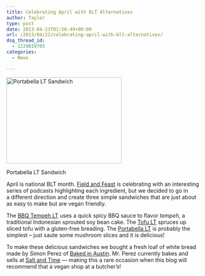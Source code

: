 ```yaml
---
title: Celebrating April with BLT Alternatives
author: Taylor
type: post
date: 2013-04-23T01:56:49+00:00
url: /2013/04/22/celebrating-april-with-blt-alternatives/
dsq_thread_id:
  - 1229819703
categories:
  - News

---
```

<div id="attachment_3159" style="width: 310px" class="wp-caption alignright">
  <a href="{{% mediaroot %}}uploads/2013/04/P4183375.jpg" rel="lightbox[3122]"><img class="size-medium wp-image-3159" alt="Portabella LT Sandwich" src="{{% mediaroot %}}uploads/2013/04/P4183375-300x225.jpg" width="300" height="225" srcset="{{% mediaroot %}}uploads/2013/04/P4183375-300x225.jpg 300w, {{% mediaroot %}}uploads/2013/04/P4183375.jpg 800w" sizes="(max-width: 300px) 100vw, 300px" /></a>
  
  <p class="wp-caption-text">
    Portabella LT Sandwich
  </p>
</div>

April is national BLT month. [Field and Feast][1] is celebrating with an interesting series of podcasts highlighting each ingredient, but we decided to go in a different direction and create three simple sandwiches that are just about as easy to make but are vegan friendly.

The [BBQ Tempeh LT][2] uses a quick spicy BBQ sauce to flavor _tempeh,_ a traditional Indonesian sprouted soy bean cake. The [Tofu LT][3] spruces up sliced tofu with a gluten-free breading. The [Portabella LT][4] is probably the simplest &#8211; just saute some mushroom slices and it is delicious!

To make these delicious sandwiches we bought a fresh loaf of white bread made by Simon Perez of <a href="https://www.facebook.com/BakedInAustin" target="_blank">Baked in Austi</a><a href="https://www.facebook.com/BakedInAustin" target="_blank">n</a>. Mr. Perez currently bakes and sells at <a href="http://www.saltandtime.com/" target="_blank">Salt and Time</a> &#8212; making this a rare occasion when this blog will recommend that a vegan shop at a butcher&#8217;s!

&nbsp;

 [1]: http://www.fieldandfeast.com/?s=BLT+Month
 [2]: http://kitchen.coseppi.com/2013/04/18/bbq-tempeh-lt-sandwich/ "BBQ Tempeh LT Sandwich"
 [3]: http://kitchen.coseppi.com/2013/04/18/tofu-lt-sandwich/ "Tofu LT Sandwich"
 [4]: http://kitchen.coseppi.com/2013/04/18/portabella-lt-sandwich/ "Portabella LT Sandwich"